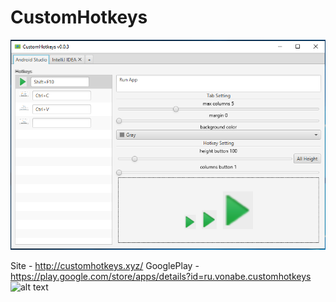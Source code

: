 # CustomHotkeys

![Image description](https://github.com/vonabe/CustomHotkeys/blob/master/thumbnail_origina.png)

Site - http://customhotkeys.xyz/
GooglePlay - https://play.google.com/store/apps/details?id=ru.vonabe.customhotkeys
![alt text](https://lh3.googleusercontent.com/AXPOlk7u5iuockzmuBoZfrcbBugGB4PRTIg6pVrQH-peQZl6NiievyMmfUD_HLzSiao=w1920-h969-rw)
